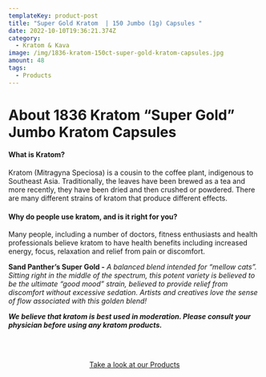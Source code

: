 ```yaml
---
templateKey: product-post
title: "Super Gold Kratom  | 150 Jumbo (1g) Capsules "
date: 2022-10-10T19:36:21.374Z
category:
  - Kratom & Kava
image: /img/1836-kratom-150ct-super-gold-kratom-capsules.jpg
amount: 48
tags:
  - Products
---
```

# **About 1836 Kratom “Super Gold” Jumbo Kratom Capsules**



#### **What is Kratom?**

Kratom (Mitragyna Speciosa) is a cousin to the coffee plant, indigenous to Southeast Asia. Traditionally, the leaves have been brewed as a tea and more recently, they have been dried and then crushed or powdered. There are many different strains of kratom that produce different effects.

#### **Why do people use kratom, and is it right for you?**

Many people, including a number of doctors, fitness enthusiasts and health professionals believe kratom to have health benefits including increased energy, focus, relaxation and relief from pain or discomfort.

**Sand Panther’s Super Gold -** *A balanced blend intended for “mellow cats”. Sitting right in the middle of the spectrum, this potent variety is believed to be the ultimate “good mood” strain, believed to provide relief from discomfort without excessive sedation. Artists and creatives love the sense of flow associated with this golden blend!*

***We believe that kratom is best used in moderation. Please consult your physician before using any kratom products.***

<br><br>

<Center><a class="link-view-more-products" target="_blank" href="https://capitalamericanshaman.com/products">Take a look at our Products</a></Center>